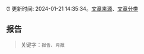 :alarm_clock: 更新时间: 2024-01-21 14:35:34。[文章来源](/README.md)、[文章分类](/TAGS.md)

## 报告


> 关键字：`报告`、`月报`



